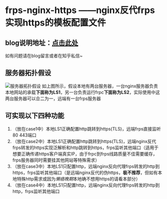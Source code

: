 # frps-nginx-https ——nginx反代frps实现https的模板配置文件
## blog说明地址：[点击此处](https://blog.ray8.cc/archives/frpc-frps-nginx-real-ip-https-rewrite-ssl-cert-pure-code.html)
如有问题请在blog留言或者在知乎私信~
## 服务器拓扑假设
![服务器拓扑假设](https://github.com/raymond9zhou/frps-nginx-https/blob/master/img/FRP-pure.jpg)
如上图所示，假设本地有两台服务器，一台nginx服务器负责本地网站的承载**下面称为LS1**，另一台负责运行frpc**下面称为LS2**，实际使用中这两台服务器可以合二为一，远端有一台frps服务器
## 可实现以下四种功能
1. （放在case1中）本地LS1正确配置http跳转到https(TLS)，远端frps直接监听80 443端口
2. （放在case2中）本地LS1正确配置http跳转到https(TLS)，远端nginx反代frps转发的https实现泛解析和http跳转到https，frps监听其他端口（适用于想要正确传递https客户端真实IP，由于frpc到frps线路质量不佳需要缓存，frps服务器同时需要挂其他网站等特殊需求）
3. （放在case3中）本地LS1只配置http，远端nginx反向代理frps转发的http到https，frps监听其他端口（是远端nginx反代的伪https，**极不推荐**，但如有本地特殊http需求或因为*懒癌晚期*本地确不想用https的请看本部分）
4. （放在case4中）本地LS1只配置http，远端nginx反向代理frps转发的http到http，frps监听其他端口
